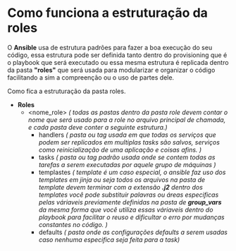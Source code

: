 # Como funciona a estruturação da roles

O **Ansible** usa de estrutura padrões para fazer a boa execução do seu código, essa estrutura pode ser definida tanto dentro do provisioning que é o playbook que será executado ou essa mesma estrutura é replicada dentro da pasta **"roles"** que será usada para modularizar e organizar o código facilitando a sim a compreenção ou o uso de partes dele.

Como fica a estruturação da pasta roles.

- **Roles**
  - <nome_role>
    _( todas as pastas dentro da pasta role devem contar o nome que será usado para a role no arquivo principal de chamada, e cada pasta deve conter a seguinte estrutura.)_
    - handlers
      _( pasta ou tag usada em que todas os serviços que podem ser replicados em multiplas tasks são salvos, serviços como reinicialização de uma aplicação e coisas afins. )_
    - tasks
      _( pasta ou tag padrão usada onde se contem todas as tarefas a serem executadas por aquele grupo de máquinas )_
    - templastes
      _( template é um caso especial, o ansible faz uso dos templates em jinja ou seja todos os arquivos na pasta de template devem terminar com a extensão **.j2** dentro dos templates você pode substituir palavras ou áreas especificas pelas váriaveis previamente definidas na pasta de **group\_vars** da mesma forma que você utiliza essas váriaveis dentro do playbook para facilitar o reuso e dificultar o erro por mudanças constantes no código. )_
    - defaults
      _( pasta onde as configurações defaults a serem usadas caso nenhuma especifica seja feita para a task)_
